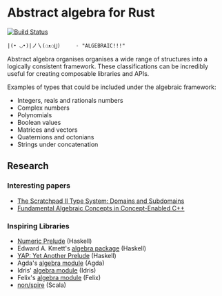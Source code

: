 # Abstract algebra for Rust

[![Build Status](https://travis-ci.org/brendanzab/algebra.png?branch=master)](https://travis-ci.org/brendanzab/algebra)

~~~
|(• ◡•)|ノ〵(❍ᴥ❍⋃)     - "ALGEBRAIC!!!"
~~~

Abstract algebra organises organises a wide range of structures into
a logically consistent framework. These classifications can be incredibly useful
for creating composable libraries and APIs.

Examples of types that could be included under the algebraic framework:

- Integers, reals and rationals numbers
- Complex numbers
- Polynomials
- Boolean values
- Matrices and vectors
- Quaternions and octonians
- Strings under concatenation

## Research

### Interesting papers

- [The Scratchpad II Type System: Domains and Subdomains](http://www.csd.uwo.ca/~watt/pub/reprints/1990-miola-spadtypes.pdf)
- [Fundamental Algebraic Concepts in Concept-Enabled C++](ftp://cgi.cs.indiana.edu/pub/techreports/TR638.pdf)

### Inspiring Libraries

- [Numeric Prelude](http://www.haskell.org/haskellwiki/Numeric_Prelude) (Haskell)
- Edward A. Kmett's [algebra package](http://hackage.haskell.org/package/algebra-3.1) (Haskell)
- [YAP: Yet Another Prelude](http://hackage.haskell.org/package/yap) (Haskell)
- Agda's [algebra module](http://www.cse.chalmers.se/~nad/listings/lib-0.7/Algebra.html) (Agda)
- Idris' [algebra module](https://github.com/idris-lang/Idris-dev/blob/master/libs/prelude/Prelude/Algebra.idr) (Idris)
- Felix's [algebra module](http://felix-lang.org/$/usr/local/lib/felix/felix-latest/share/lib/std/algebraic.flx) (Felix)
- [non/spire](https://github.com/non/spire) (Scala)
